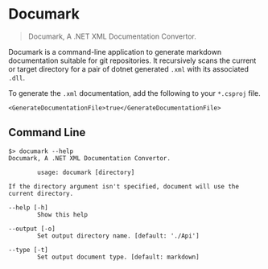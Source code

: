 # Documark

> Documark, A .NET XML Documentation Convertor.

Documark is a command-line application to generate markdown documentation suitable for git repositories. 
It recursively scans the current or target directory for a pair of dotnet generated `.xml` with its associated `.dll`.

To generate the `.xml` documentation, add the following to your `*.csproj` file.
```
<GenerateDocumentationFile>true</GenerateDocumentationFile>
```

## Command Line

```
$> documark --help
Documark, A .NET XML Documentation Convertor.

        usage: documark [directory]

If the directory argument isn't specified, document will use the current directory.

--help [-h]
        Show this help

--output [-o]
        Set output directory name. [default: './Api']

--type [-t]
        Set output document type. [default: markdown]
```
